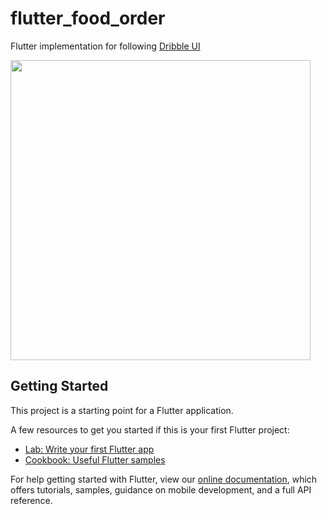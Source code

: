 # flutter_food_order

Flutter implementation for following [Dribble UI](https://dribbble.com/shots/11208365-Food-Delivery-App-Design)

<img src="https://im6.ezgif.com/tmp/ezgif-6-e4dc7c4c9024.gif" width="480px" />


## Getting Started

This project is a starting point for a Flutter application.

A few resources to get you started if this is your first Flutter project:

- [Lab: Write your first Flutter app](https://flutter.dev/docs/get-started/codelab)
- [Cookbook: Useful Flutter samples](https://flutter.dev/docs/cookbook)

For help getting started with Flutter, view our
[online documentation](https://flutter.dev/docs), which offers tutorials,
samples, guidance on mobile development, and a full API reference.
